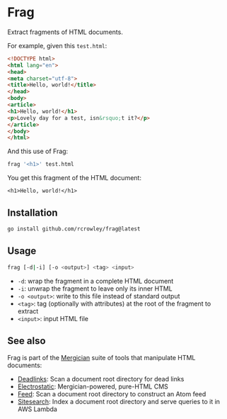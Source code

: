 Frag
====

Extract fragments of HTML documents.

For example, given this `test.html`:

```html
<!DOCTYPE html>
<html lang="en">
<head>
<meta charset="utf-8">
<title>Hello, world!</title>
</head>
<body>
<article>
<h1>Hello, world!</h1>
<p>Lovely day for a test, isn&rsquo;t it?</p>
</article>
</body>
</html>
```

And this use of Frag:

```sh
frag '<h1>' test.html
```

You get this fragment of the HTML document:

```
<h1>Hello, world!</h1>
```

Installation
------------

```sh
go install github.com/rcrowley/frag@latest
```

Usage
-----

```sh
frag [-d|-i] [-o <output>] <tag> <input>
```

* `-d`: wrap the fragment in a complete HTML document
* `-i`: unwrap the fragment to leave only its inner HTML
* `-o <output>`: write to this file instead of standard output
* `<tag>`: tag (optionally with attributes) at the root of the fragment to extract
* `<input>`: input HTML file

See also
--------

Frag is part of the [Mergician](https://github.com/rcrowley/mergician) suite of tools that manipulate HTML documents:

* [Deadlinks](https://github.com/rcrowley/deadlinks): Scan a document root directory for dead links
* [Electrostatic](https://github.com/rcrowley/electrostatic): Mergician-powered, pure-HTML CMS
* [Feed](https://github.com/rcrowley/feed): Scan a document root directory to construct an Atom feed
* [Sitesearch](https://github.com/rcrowley/sitesearch): Index a document root directory and serve queries to it in AWS Lambda
